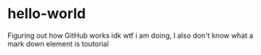 # hello-world
Figuring out how GitHub works
idk wtf i am doing, I also don't know what a mark down element is toutorial
